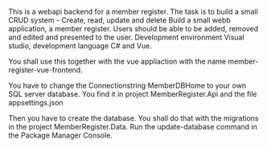 
This is a webapi backend for a member register. 
The task is to build a small CRUD system - Create, read, update and delete Build a small webb application, a member register. 
Users should be able to be added, removed and edited and presented to the user. 
Development environment Visual studio, development language C# and Vue.

You shall use this together with the vue appliaction with the name 
member-register-vue-frontend.

You have to change the Connectionstring MemberDBHome to your own SQL server database. 
You find it in project MemberRegister.Api and the file appsettings.json

Then you have to create the database. You shall do that with the migrations in the project MemberRegister.Data.
Run the update-database command in the Package Manager Console.


